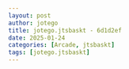 ```yaml
---
layout: post
author: jotego
title: jotego.jtsbaskt - 6d1d2ef
date: 2025-01-24
categories: [Arcade, jtsbaskt]
tags: [jotego.jtsbaskt]
---
```



